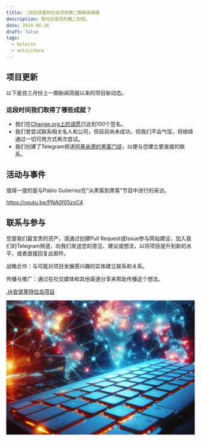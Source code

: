 ```yaml
---
title: .IA安提基特拉岛项目第二期新闻简报
description: 致社区成员的第二封信。
date: 2024-06-26
draft: false
tags:
  - boletín
  - anticitera
---
```


## 项目更新

以下是自三月份上一期新闻简报以来的项目新动态。

### 这段时间我们取得了哪些成就？

- 我们在[Change.org上的请愿](https://chng.it/hqCyzBpwgW)已达到100个签名。
- 我们曾尝试联系相关名人和公司，但目前尚未成功，但我们不会气馁，将继续通过一切可用方式再次尝试。
- 我们创建了Telegram频道[阿基米德的黑客门徒](https://t.me/+oAeZGMsePDg2ZDI0)，以便与您建立更直接的联系。


## 活动与事件

值得一提的是与Pablo Gutierrez在“从黑客到黑客”节目中进行的采访。

https://youtu.be/PNA0f05zsC4

## 联系与参与

您是我们最宝贵的资产，请通过创建Pull Request或Issue参与网站建设，加入我们的Telegram频道，向我们发送您的意见、建议或想法，以将项目提升到新的水平，或者直接回复此邮件。

战略合作：与可能对项目发展感兴趣的实体建立联系和关系。

传播与推广：通过在社交媒体和其他渠道分享来帮助传播这个想法。

[.IA安提基特拉岛项目](https://anticitera.deft.work)

<a href="https://anticitera.deft.work">
  <img src="/img/TecladoyPaises.webp" alt="一个红色背光的电脑键盘，背景是显示相互连接的彩色节点的世界地图。">
</a>